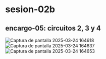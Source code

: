 # sesion-02b

## encargo-05: circuitos 2, 3 y 4

![Captura de pantalla 2025-03-24 164618](https://github.com/user-attachments/assets/40eec16a-7511-4def-b083-e5909b986c0f)
![Captura de pantalla 2025-03-24 164637](https://github.com/user-attachments/assets/6f1a0d53-40cb-4d9c-82c3-fb88acc21a56)
![Captura de pantalla 2025-03-24 164653](https://github.com/user-attachments/assets/81871fdd-6d90-47c1-bda2-e9a414ca0c2e)
